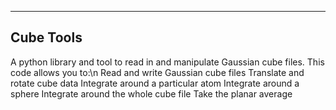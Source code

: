 -----------
Cube Tools
-----------

A python library and tool to read in and manipulate Gaussian cube files. This code allows you to:\n
    Read and write Gaussian cube files
    Translate and rotate cube data
    Integrate around a particular atom
    Integrate around a sphere
    Integrate around the whole cube file
    Take the planar average

